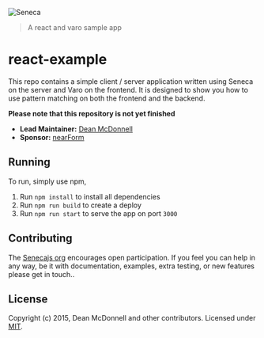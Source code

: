 ![Seneca](http://senecajs.org/files/assets/seneca-logo.png)
> A react and varo sample app

# react-example
This repo contains a simple client / server application written using Seneca on the server
and Varo on the frontend. It is designed to show you how to use pattern matching on both
the frontend and the backend.

__Please note that this repository is not yet finished__

- __Lead Maintainer:__ [Dean McDonnell][lead]
- __Sponsor:__ [nearForm][]

## Running
To run, simply use npm,

1. Run `npm install` to install all dependencies
2. Run `npm run build` to create a deploy
3. Run `npm run start` to serve the app on port `3000`  

## Contributing
The [Senecajs org][] encourages open participation. If you feel you can help in any way, be it with
documentation, examples, extra testing, or new features please get in touch..

## License
Copyright (c) 2015, Dean McDonnell and other contributors.
Licensed under [MIT][].


[MIT]: ./LICENSE
[Senecajs org]: https://github.com/senecajs/contrib
[lead]: https://github.com/mcdonnelldean
[nearForm]: http://www.nearform.com/
